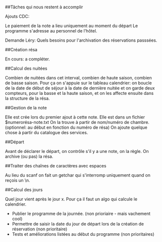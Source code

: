 ##Tâches qui nous restent à accomplir

Ajouts CDC:

Le paiement de la note a lieu uniquement au moment du départ
Le programme s'adresse au personnel de l'hôtel.

Demande Léry: Quels besoins pour l'archivation des réservations passsées.

##Création résa

En cours: a compléter.

##Calcul des nuitées

Combien de nuitées dans cet interval, combien de haute saison, combien de basse saison. Pour ça on s'appuie sur le tableau calendrier: on boucle de la date de début de séjour à la date de dernière nuitée et on garde deux compteurs, pour la basse et la haute saison, et on les affecte ensuite dans la structure de la résa.

##Gestion de la note

Elle est crée lors du premier ajout à cette note.
Elle est dans un fichier $numerorésa-note.txt
On la trouve à partir de nom/numéro de chambre. (optionnel: au début en fonction du numéro de résa)
On ajoute quelque chose à partir du catalogue des services.

##Départ

Avant de déclarer le départ, on contrôle s'il y a une note, on la règle.
On archive (ou pas) la résa.

##Traiter des chaînes de caractères avec espaces

Au lieu du scanf on fait un getchar qui s'interromp uniquement quand on reçois un \n.

##Calcul des jours

Quel jour vient après le jour x. Pour ça il faut un algo qui calcule le calendrier.

* Publier le programme de la journée. (non prioriaire - mais vachement cool)
* Permettre de saisir la date du jour de départ lors de la création de réservation (non prioritaire)
* Tests et améliorations listées au début du programme (non prioritaires)
